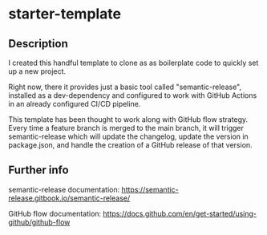 # starter-template

## Description

I created this handful template to clone as as boilerplate code to quickly set up a new project.

Right now, there it provides just a basic tool called "semantic-release", installed as a dev-dependency and configured to work with GitHub Actions in an already configured CI/CD pipeline.

This template has been thought to work along with GitHub flow strategy. Every time a feature branch is merged to the main branch, it will trigger semantic-release which will update the changelog, update the version in package.json, and handle the creation of a GitHub release of that version.

## Further info

semantic-release documentation: https://semantic-release.gitbook.io/semantic-release/

GitHub flow documentation: https://docs.github.com/en/get-started/using-github/github-flow
